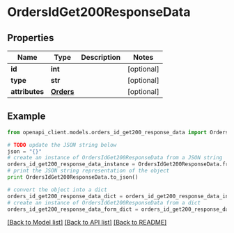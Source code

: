 # OrdersIdGet200ResponseData


## Properties
Name | Type | Description | Notes
------------ | ------------- | ------------- | -------------
**id** | **int** |  | [optional] 
**type** | **str** |  | [optional] 
**attributes** | [**Orders**](Orders.md) |  | [optional] 

## Example

```python
from openapi_client.models.orders_id_get200_response_data import OrdersIdGet200ResponseData

# TODO update the JSON string below
json = "{}"
# create an instance of OrdersIdGet200ResponseData from a JSON string
orders_id_get200_response_data_instance = OrdersIdGet200ResponseData.from_json(json)
# print the JSON string representation of the object
print OrdersIdGet200ResponseData.to_json()

# convert the object into a dict
orders_id_get200_response_data_dict = orders_id_get200_response_data_instance.to_dict()
# create an instance of OrdersIdGet200ResponseData from a dict
orders_id_get200_response_data_form_dict = orders_id_get200_response_data.from_dict(orders_id_get200_response_data_dict)
```
[[Back to Model list]](../README.md#documentation-for-models) [[Back to API list]](../README.md#documentation-for-api-endpoints) [[Back to README]](../README.md)


